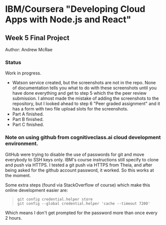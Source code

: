 # IBM/Coursera "Developing Cloud Apps with Node.js and React"
## Week 5 Final Project

Author: Andrew McRae

### Status
Work in progress.
* Watson service created, but the screenshots are not in the repo. None of documentation tells you what to do with these screenshots until you have done everything and get to step 5 which the the peer review submission. I almost made the mistake of adding the screenshots to the repository, but I looked ahead to step 6 "Peer graded assignment" and it has a form with two file upload slots for the screenshots.
* Part A finished.
* Part B finished.
* Part C finished.

### Note on using github from cognitiveclass.ai cloud development environment.
GitHub were trying to disable the use of passwords for git and move everybody to SSH keys only. IBM's course instructions still specify to clone and push via HTTPS. 
I tested a git push via HTTPS from Theia, and after being asked for the github account password, it worked. So this works at the moment.

Some extra steps (found via StackOverflow of course) which make this online development easier are:
>  `git config credential.helper store`  
>  `git config --global credential.helper 'cache --timeout 7200'`  

Which means I don't get prompted for the password more than once every 2 hours.

